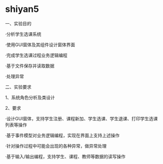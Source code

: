 # shiyan5
一、实验目的

·分析学生选课系统

·使用GUI窗体及其组件设计窗体界面

·完成学生选课过程业务逻辑编程

·基于文件保存并读取数据

·处理异常

二、实验要求

1、系统角色分析及类设计

2、要求

·设计GUI窗体，支持学生注册、课程新加、学生选课、学生退课、打印学生选课列表等操作

·基于事件模型对业务逻辑编程，实现在界面上支持上述操作

·针对操作过程中可能会出现的各种异常，做异常处理

·基于输入/输出编程，支持学生、课程、教师等数据的读写操作
